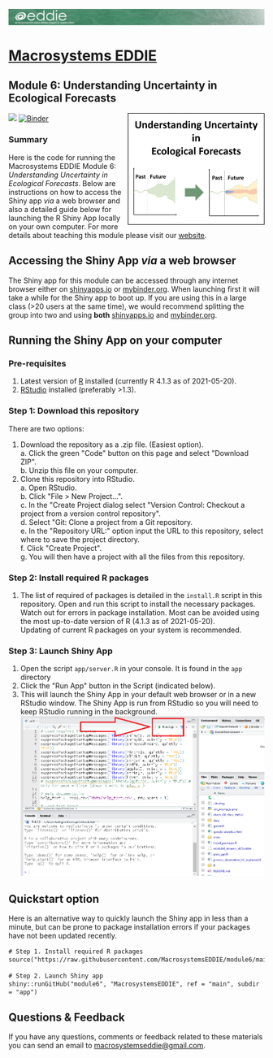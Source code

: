 ![](app/www/project-eddie-banner-2020_green.png)<!-- -->
# [Macrosystems EDDIE](https://serc.carleton.edu/eddie/macrosystems/index.html)
## Module 6: Understanding Uncertainty in Ecological Forecasts
[![](https://img.shields.io/badge/Shiny-shinyapps.io-blue?style=flat&labelColor=white&logo=RStudio&logoColor=blue)](https://macrosystemseddie.shinyapps.io/module6/)
[![Binder](https://mybinder.org/badge_logo.svg)](https://mybinder.org/v2/gh/MacrosystemsEDDIE/module6/main?urlpath=shiny/app/)
<a href="url"><img src="app/www/Schematic_Draft_v3.png" align="right" height="220" width="269" ></a>
### Summary
Here is the code for running the Macrosystems EDDIE Module 6: _Understanding Uncertainty in Ecological Forecasts_. Below are instructions on how to access the Shiny app *via* a web browser and also a detailed guide below for launching the R Shiny App locally on your own computer. For more details about teaching this module please visit our [website](https://serc.carleton.edu/eddie/teaching_materials/modules/module6.html).

## Accessing the Shiny App _via_ a web browser
The Shiny app for this module can be accessed through any internet browser either on [shinyapps.io](https://macrosystemseddie.shinyapps.io/module6/) or [mybinder.org](https://mybinder.org/v2/gh/MacrosystemsEDDIE/module6/main?urlpath=shiny/app/).
When launching first it will take a while for the Shiny app to boot up. If you are using this in a large class (>20 users at the same time), we would recommend splitting the group into two and using **both** [shinyapps.io](https://macrosystemseddie.shinyapps.io/module6/) and [mybinder.org](https://mybinder.org/v2/gh/MacrosystemsEDDIE/module6/main?urlpath=shiny/app/).

##  Running the Shiny App on your computer
### Pre-requisites
1. Latest version of [R](https://cran.r-project.org/) installed (currently R 4.1.3 as of 2021-05-20).  
2. [RStudio](https://rstudio.com/products/rstudio/download/) installed (preferably >1.3).  

### Step 1: Download this repository
There are two options:  
1. Download the repository as a .zip file. (Easiest option).  
    a.  Click the green "Code" button on this page and select "Download ZIP".  
    b.  Unzip this file on your computer.  
2. Clone this repository into RStudio.  
		a.  Open RStudio.  
		b.  Click "File > New Project...".  
		c.  In the "Create Project dialog select "Version Control: Checkout a project from a version control repository".  
		d. Select "Git: Clone a project from a Git repository.  
		e. In the "Repository URL:" option input the URL to this repository, select where to save the project directory.  
		f. Click "Create Project".  
		g. You will then have a project with all the files from this repository.  
		
### Step 2: Install required R packages
1. The list of required of packages is detailed in the `install.R` script in this repository. Open and run this script to install the necessary packages.  
  Watch out for errors in package installation. Most can be avoided using the most up-to-date version of R (4.1.3 as of 2021-05-20).  
  Updating of current R packages on your system is recommended.

### Step 3: Launch Shiny App
1. Open the script `app/server.R` in your console.  It is found in the `app` directory
2. Click the "Run App" button in the Script (indicated below).  
3. This will launch the Shiny App in your default web browser or in a new RStudio window. The Shiny App is run from RStudio so you will need to keep RStudio running in the background.  
![](app/www/launch_app.png)<!-- -->	

## Quickstart option
Here is an alternative way to quickly launch the Shiny app in less than a minute, but can be prone to package installation errors if your packages have not been updated recently.
```
# Step 1. Install required R packages
source("https://raw.githubusercontent.com/MacrosystemsEDDIE/module6/main/install.R")

# Step 2. Launch Shiny app
shiny::runGitHub("module6", "MacrosystemsEDDIE", ref = "main", subdir = "app")
```

## Questions & Feedback
If you have any questions, comments or feedback related to these materials you can send an email to [macrosystemseddie@gmail.com]().
 
